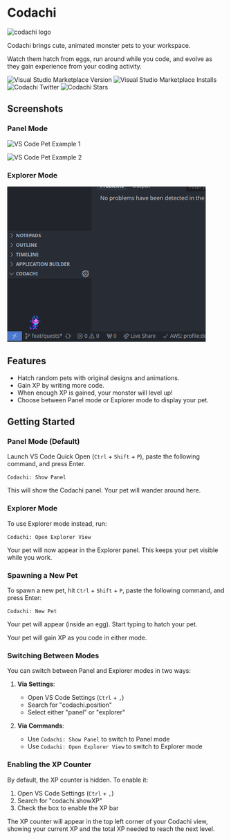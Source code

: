 # Codachi

![codachi logo](https://github.com/blairjordan/codachi/raw/main/media/codachi-logo.png)

Codachi brings cute, animated monster pets to your workspace.

Watch them hatch from eggs, run around while you code, and evolve as they gain experience from your coding activity.

![Visual Studio Marketplace Version](https://img.shields.io/visual-studio-marketplace/v/pegleg.codachi)
![Visual Studio Marketplace Installs](https://img.shields.io/visual-studio-marketplace/i/Pegleg.codachi)
![Codachi Twitter](https://img.shields.io/twitter/url?label=codachi_monster&style=social&url=https%3A%2F%2Ftwitter.com%2Fcodachi_monster)
![Codachi Stars](https://img.shields.io/github/stars/blairjordan/codachi?style=social)

## Screenshots

### Panel Mode

![VS Code Pet Example 1](https://github.com/blairjordan/codachi/raw/main/media/screenshot1.gif)

![VS Code Pet Example 2](https://github.com/blairjordan/codachi/raw/main/media/screenshot2.gif)

### Explorer Mode

![VS Code Pet in Explorer](https://github.com/blairjordan/codachi/raw/main/media/screenshot3.gif)

## Features

- Hatch random pets with original designs and animations.
- Gain XP by writing more code.
- When enough XP is gained, your monster will level up!
- Choose between Panel mode or Explorer mode to display your pet.

## Getting Started

### Panel Mode (Default)

Launch VS Code Quick Open (`Ctrl` + `Shift` + `P`), paste the following command, and press Enter.

```
Codachi: Show Panel
```

This will show the Codachi panel. Your pet will wander around here.

### Explorer Mode

To use Explorer mode instead, run:

```
Codachi: Open Explorer View
```

Your pet will now appear in the Explorer panel. This keeps your pet visible while you work.

### Spawning a New Pet

To spawn a new pet, hit `Ctrl` + `Shift` + `P`, paste the following command, and press Enter:

```
Codachi: New Pet
```

Your pet will appear (inside an egg). Start typing to hatch your pet.

Your pet will gain XP as you code in either mode.

### Switching Between Modes

You can switch between Panel and Explorer modes in two ways:

1. **Via Settings**:

   - Open VS Code Settings (`Ctrl` + `,`)
   - Search for "codachi.position"
   - Select either "panel" or "explorer"

2. **Via Commands**:
   - Use `Codachi: Show Panel` to switch to Panel mode
   - Use `Codachi: Open Explorer View` to switch to Explorer mode

### Enabling the XP Counter

By default, the XP counter is hidden. To enable it:

1. Open VS Code Settings (`Ctrl` + `,`)
2. Search for "codachi.showXP"
3. Check the box to enable the XP bar

The XP counter will appear in the top left corner of your Codachi view, showing your current XP and the total XP needed to reach the next level.
